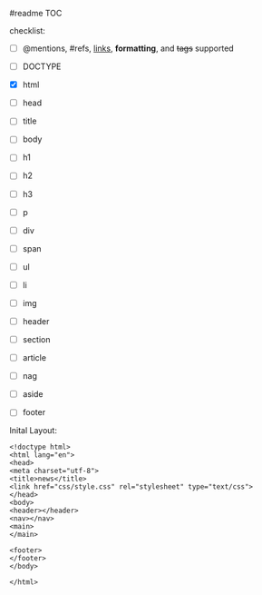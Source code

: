#readme
TOC


checklist:

- [ ] @mentions, #refs, [links](), **formatting**, and <del>tags</del> supported
- [ ] DOCTYPE
- [x] html
- [ ] head
- [ ] title
- [ ] body
- [ ] h1
- [ ] h2
- [ ] h3
- [ ] p
- [ ] div
- [ ] span
- [ ] ul
- [ ] li
- [ ] img
- [ ] header
- [ ] section
- [ ] article
- [ ] nag
- [ ] aside
- [ ] footer


Inital Layout:


```
<!doctype html>
<html lang="en">
<head>
<meta charset="utf-8">
<title>news</title>
<link href="css/style.css" rel="stylesheet" type="text/css">
</head>
<body>
<header></header>
<nav></nav>
<main>
</main>
  
<footer>  
</footer>  
</body>

</html>
```
